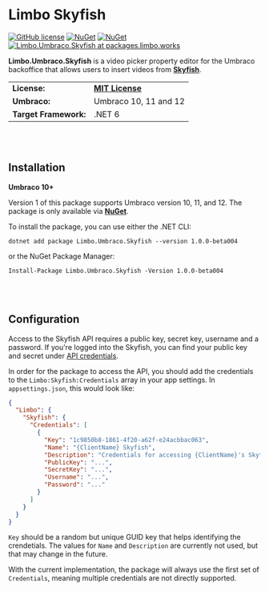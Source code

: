 ﻿# Limbo Skyfish

[![GitHub license](https://img.shields.io/badge/license-MIT-blue.svg)](https://github.com/limbo-works/Limbo.Umbraco.Skyfish/blob/v1/main/LICENSE.md)
[![NuGet](https://img.shields.io/nuget/vpre/Limbo.Umbraco.Skyfish.svg)](https://www.nuget.org/packages/Limbo.Umbraco.Skyfish)
[![NuGet](https://img.shields.io/nuget/dt/Limbo.Umbraco.Skyfish.svg)](https://www.nuget.org/packages/Limbo.Umbraco.Skyfish)
[![Limbo.Umbraco.Skyfish at packages.limbo.works](https://img.shields.io/badge/limbo-packages-blue)](https://packages.limbo.works/limbo.umbraco.skyfish/)
<!--[![Umbraco Marketplace](https://img.shields.io/badge/umbraco-marketplace-%233544B1)](https://marketplace.umbraco.com/package/limbo.umbraco.skyfish)-->

**Limbo.Umbraco.Skyfish** is a video picker property editor for the Umbraco backoffice that allows users to insert videos from [**Skyfish**](https://www.skyfish.com/).

<table>
  <tr>
    <td><strong>License:</strong></td>
    <td><a href="https://github.com/limbo-works/Limbo.Umbraco.Skyfish/blob/v1/main/LICENSE.md"><strong>MIT License</strong></a></td>
  </tr>
  <tr>
    <td><strong>Umbraco:</strong></td>
    <td>
      Umbraco 10, 11 and 12
    </td>
  </tr>
  <tr>
    <td><strong>Target Framework:</strong></td>
    <td>
      .NET 6
    </td>
  </tr>
</table>






<br /><br />

## Installation

**Umbraco 10+**  

Version 1 of this package supports Umbraco version 10, 11, and 12. The package is only available via [**NuGet**](https://www.nuget.org/packages/Limbo.Umbraco.Skyfish/1.0.0-beta004).

To install the package, you can use either the .NET CLI:

```
dotnet add package Limbo.Umbraco.Skyfish --version 1.0.0-beta004
```

or the NuGet Package Manager:

```
Install-Package Limbo.Umbraco.Skyfish -Version 1.0.0-beta004
```





<br /><br />

## Configuration

Access to the Skyfish API requires a public key, secret key, username and a password. If you're logged into the Skyfish, you can find your public key and secret under [API credentials](https://www.skyfish.com/account/api).

In order for the package to access the API, you should add the credentials to the `Limbo:Skyfish:Credentials` array in your app settings. In `appsettings.json`, this would look like:

```json
{
  "Limbo": {
    "Skyfish": {
      "Credentials": [
        {
          "Key": "1c9850b8-1861-4f20-a62f-e24acbbac063",
          "Name": "{ClientName} Skyfish",
          "Description": "Credentials for accessing {ClientName}'s Skyfish account via {email}",
          "PublicKey": "...",
          "SecretKey": "...",
          "Username": "...",
          "Password": "..."
        }
      ]
    }
  }
}
```

`Key` should be a random but unique GUID key that helps identifying the crendetials. The values for `Name` and `Description` are currently not used, but that may change in the future.

With the current implementation, the package will always use the first set of `Credentials`, meaning multiple credentials are not directly supported.

